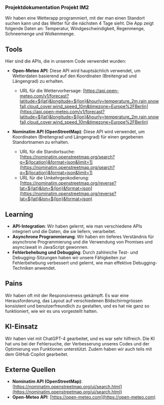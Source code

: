 ### Projektdokumentation Projekt IM2

Wir haben eine Wetterapp programmiert, mit der man einen Standort suchen kann und das Wetter für die nächsten 4 Tage sieht. Die App zeigt folgende Daten an: Temperatur, Windgeschwindigkeit, Regenmenge, Schneemenge und Wolkenmenge.

## Tools

Hier sind die APIs, die in unserem Code verwendet wurden:

- **Open-Meteo API**: Diese API wird hauptsächlich verwendet, um Wetterdaten basierend auf den Koordinaten (Breitengrad und Längengrad) zu erhalten.
  - URL für die Wettervorhersage: [https://api.open-meteo.com/v1/forecast?latitude=${lat}&longitude=${lon}&hourly=temperature_2m,rain,snowfall,cloud_cover,wind_speed_10m&timezone=Europe%2FBerlin](https://api.open-meteo.com/v1/forecast?latitude=${lat}&longitude=${lon}&hourly=temperature_2m,rain,snowfall,cloud_cover,wind_speed_10m&timezone=Europe%2FBerlin)

- **Nominatim API (OpenStreetMap)**: Diese API wird verwendet, um Koordinaten (Breitengrad und Längengrad) für einen gegebenen Standortnamen zu erhalten.
  - URL für die Standortsuche: [https://nominatim.openstreetmap.org/search?q=${location}&format=json&limit=1](https://nominatim.openstreetmap.org/search?q=${location}&format=json&limit=1)
  - URL für die Umkehrgeokodierung: [https://nominatim.openstreetmap.org/reverse?lat=${lat}&lon=${lon}&format=json](https://nominatim.openstreetmap.org/reverse?lat=${lat}&lon=${lon}&format=json)

## Learning

- **API-Integration**: Wir haben gelernt, wie man verschiedene APIs integriert und die Daten, die sie liefern, verarbeitet.
- **Asynchrone Programmierung**: Wir haben ein tieferes Verständnis für asynchrone Programmierung und die Verwendung von Promises und async/await in JavaScript gewonnen.
- **Fehlerbehebung und Debugging**: Durch zahlreiche Test- und Debugging-Sitzungen haben wir unsere Fähigkeiten zur Fehlerbehebung verbessert und gelernt, wie man effektive Debugging-Techniken anwendet.

## Pains

Wir haben oft mit der Responsiveness gekämpft. Es war eine Herausforderung, das Layout auf verschiedenen Bildschirmgrössen konsistent und benutzerfreundlich zu gestalten, und es hat nie ganz so funktioniert, wie wir es uns vorgestellt hatten.

## KI-Einsatz

Wir haben viel mit ChatGPT-4 gearbeitet, und es war sehr hilfreich. Die KI hat uns bei der Fehlersuche, der Verbesserung unseres Codes und der Optimierung von Funktionen unterstützt. Zudem haben wir auch teils mit dem GitHub Copilot gearbeitet.

## Externe Quellen

- **Nominatim API (OpenStreetMap)**: [https://nominatim.openstreetmap.org/ui/search.html](https://nominatim.openstreetmap.org/ui/search.html)
- **Open-Meteo API**: [https://open-meteo.com](https://open-meteo.com)